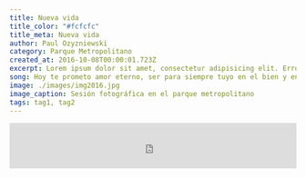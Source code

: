 ```yaml
---
title: Nueva vida
title_color: "#fcfcfc"
title_meta: Nueva vida
author: Paul Ozyzniewski
category: Parque Metropolitano
created_at: 2016-10-08T00:00:01.723Z
excerpt: Lorem ipsum dolor sit amet, consectetur adipisicing elit. Error doloremque omnis animi, eligendi magni a voluptatum, vitae, consequuntur rerum illum odit fugit assumenda rem dolores inventore iste reprehenderit maxime! Iusto.
song: Hoy te prometo amor eterno, ser para siempre tuyo en el bien y en el mal. Hoy te demuestro cuánto te quiero, amándote hasta mi final.
image: ./images/img2016.jpg
image_caption: Sesión fotográfica en el parque metropolitano
tags: tag1, tag2
---
```


<div>
    <iframe src="https://open.spotify.com/embed/track/28YADFbCauCA7ethhvCFwW" width="100%" height="80" frameborder="0" allowtransparency="true" allow="encrypted-media"></iframe>
</div>
